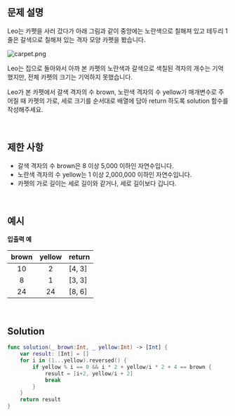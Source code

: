 ## 문제 설명

Leo는 카펫을 사러 갔다가 아래 그림과 같이 중앙에는 노란색으로 칠해져 있고 테두리 1줄은 갈색으로 칠해져 있는 격자 모양 카펫을 봤습니다.

![carpet.png](https://grepp-programmers.s3.ap-northeast-2.amazonaws.com/files/production/b1ebb809-f333-4df2-bc81-02682900dc2d/carpet.png)

Leo는 집으로 돌아와서 아까 본 카펫의 노란색과 갈색으로 색칠된 격자의 개수는 기억했지만, 전체 카펫의 크기는 기억하지 못했습니다.

Leo가 본 카펫에서 갈색 격자의 수 brown, 노란색 격자의 수 yellow가 매개변수로 주어질 때 카펫의 가로, 세로 크기를 순서대로 배열에 담아 return 하도록 solution 함수를 작성해주세요.

</br>

## 제한 사항

- 갈색 격자의 수 brown은 8 이상 5,000 이하인 자연수입니다.
- 노란색 격자의 수 yellow는 1 이상 2,000,000 이하인 자연수입니다.
- 카펫의 가로 길이는 세로 길이와 같거나, 세로 길이보다 깁니다.

</br>

## 예시

**입출력 예**

| brown | yellow | return |
| :---: | :----: | ------ |
|  10   |   2    | [4, 3] |
|   8   |   1    | [3, 3] |
|  24   |   24   | [8, 6] |

</br>

## Solution

```swift
func solution(_ brown:Int, _ yellow:Int) -> [Int] {
    var result: [Int] = []
    for i in (1...yellow).reversed() {
        if yellow % i == 0 && i * 2 + yellow/i * 2 + 4 == brown {
            result = [i+2, yellow/i + 2]
            break
        }
    }
    return result
}
```

